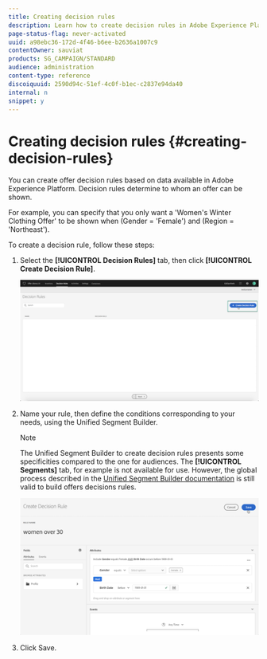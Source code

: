 ```yaml
---
title: Creating decision rules
description: Learn how to create decision rules in Adobe Experience Platform.
page-status-flag: never-activated
uuid: a98ebc36-172d-4f46-b6ee-b2636a1007c9
contentOwner: sauviat
products: SG_CAMPAIGN/STANDARD
audience: administration
content-type: reference
discoiquuid: 2590d94c-51ef-4c0f-b1ec-c2837e94da40
internal: n
snippet: y
---
```


# Creating decision rules {#creating-decision-rules}

You can create offer decision rules based on data available in Adobe Experience Platform. Decision rules determine to whom an offer can be shown.

For example, you can specify that you only want a 'Women's Winter Clothing Offer' to be shown when (Gender = 'Female') and (Region = 'Northeast').

To create a decision rule, follow these steps:

1. Select the **[!UICONTROL Decision Rules]** tab, then click **[!UICONTROL Create Decision Rule]**.

    ![](assets/offers_decision_rule_creation.png)

1. Name your rule, then define the conditions corresponding to your needs, using the Unified Segment Builder.

    >[!NOTE]
    >
    >The Unified Segment Builder to create decision rules presents some specificities compared to the one for audiences. The **[!UICONTROL Segments]** tab, for example is not available for use. However, the global process described in the [Unified Segment Builder documentation](https://docs.adobe.com/content/help/en/experience-platform/segmentation/ui/segment-builder.html) is still valid to build offers decisions rules.

    ![](assets/offers_decision_rule_creation2.png)

1. Click Save.
